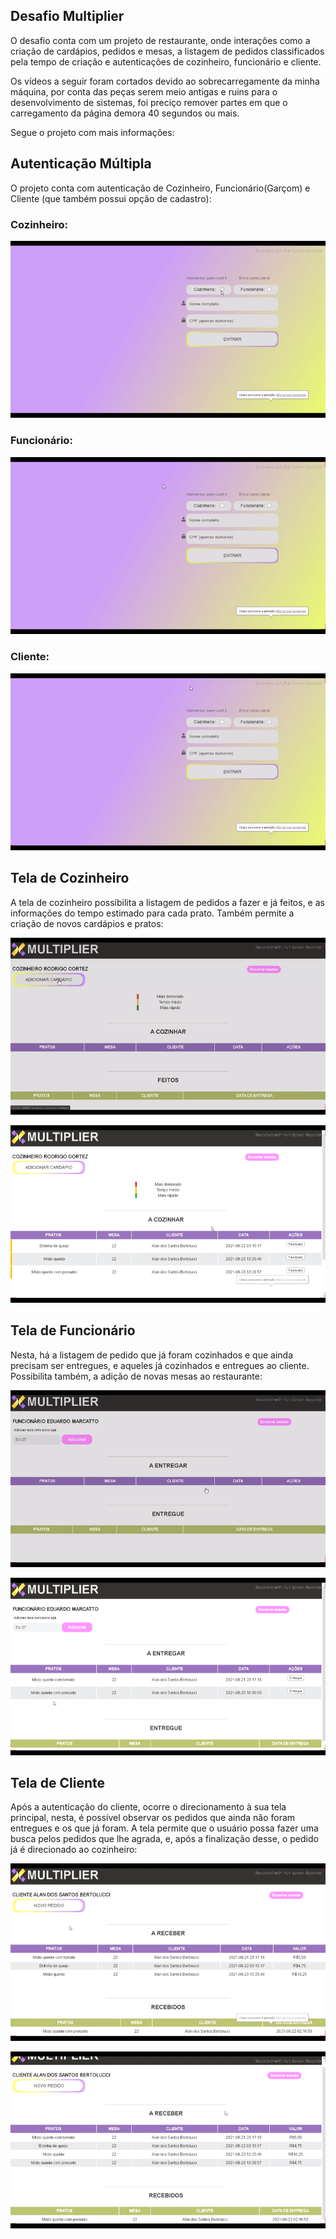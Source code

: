 ## Desafio Multiplier

O desafio conta com um projeto de restaurante, onde interações como a criação de cardápios, pedidos e mesas, a listagem de pedidos classificados pela tempo de criação e autenticações de cozinheiro, funcionário e cliente.

Os vídeos a seguir foram cortados devido ao sobrecarregamente da minha máquina, por conta das peças serem meio antigas e ruins para o desenvolvimento de sistemas, foi preciço remover partes em que o carregamento da página demora 40 segundos ou mais.

Segue o projeto com mais informações: 


## Autenticação Múltipla

O projeto conta com autenticação de Cozinheiro, Funcionário(Garçom) e Cliente (que também possui opção de cadastro):

### Cozinheiro:

![Cookier Authentication](https://github.com/bertolucci-alan/multiplier_readme/blob/master/htdocs/projects/multiplier-readme/readme/cookierAuthentication.gif.gif)


### Funcionário:

![Employee Authentication](https://github.com/bertolucci-alan/multiplier_readme/blob/master/htdocs/projects/multiplier-readme/readme/employeeAuthentication.gif.gif)

### Cliente:

![Client Authentication](https://github.com/bertolucci-alan/multiplier_readme/blob/master/htdocs/projects/multiplier-readme/readme/clientAuthentication.gif.gif)


## Tela de Cozinheiro

A tela de cozinheiro possibilita a listagem de pedidos a fazer e já feitos, e as informações do tempo estimado para cada prato. Também permite a criação de novos cardápios e pratos:

![Cookier MenuRegister](https://github.com/bertolucci-alan/multiplier_readme/blob/master/htdocs/projects/multiplier-readme/readme/cookierMakeMenu.gif.gif)

![Cookier Cookied](https://github.com/bertolucci-alan/multiplier_readme/blob/master/htdocs/projects/multiplier-readme/readme/cookierCookied.git.gif)

## Tela de Funcionário

Nesta, há a listagem de pedido que já foram cozinhados e que ainda precisam ser entregues, e aqueles já cozinhados e entregues ao cliente. Possibilita também, a adição de novas mesas ao restaurante: 

![Employee RegisterTable](https://github.com/bertolucci-alan/multiplier_readme/blob/master/htdocs/projects/multiplier-readme/readme/employeeTableRegister.gif.gif)

![Employee Delivered](https://github.com/bertolucci-alan/multiplier_readme/blob/master/htdocs/projects/multiplier-readme/readme/employeeDelivered.gif.gif)

## Tela de Cliente

Após a autenticação do cliente, ocorre o direcionamento à sua tela principal, nesta, é possível observar os pedidos que ainda não foram entregues e os que já foram. A tela permite que o usuário possa fazer uma busca pelos pedidos que lhe agrada, e, após a finalização desse, o pedido já é direcionado ao cozinheiro:

![Client Order](https://github.com/bertolucci-alan/multiplier_readme/blob/master/htdocs/projects/multiplier-readme/readme/clientOrder.git.gif)

![Client Delivered](https://github.com/bertolucci-alan/multiplier_readme/blob/master/htdocs/projects/multiplier-readme/readme/clientDelivered.gif.gif)
